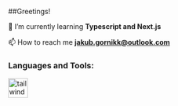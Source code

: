 ##Greetings!

🌱 I’m currently learning **Typescript and Next.js**

📫 How to reach me **jakub.gornikk@outlook.com**

<h3 align="left">Languages and Tools:</h3>
<p align="left">  <img src="https://user-images.githubusercontent.com/25181517/202896760-337261ed-ee92-4979-84c4-d4b829c7355d.png" alt="tailwind" width="40" height="40"/> </p>
